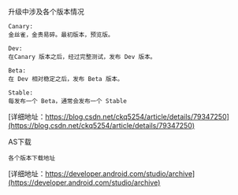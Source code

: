 
升级中涉及各个版本情况
```
Canary:
金丝雀，金贵易碎。最初版本，预览版。

Dev:
在Canary 版本之后，经过完整测试，发布 Dev 版本。

Beta:
在 Dev 相对稳定之后，发布 Beta 版本。

Stable:
每发布一个 Beta，通常会发布一个 Stable

```
[详细地址：https://blog.csdn.net/ckq5254/article/details/79347250](https://blog.csdn.net/ckq5254/article/details/79347250)

AS下载
```
各个版本下载地址
```
[详细地址：https://developer.android.com/studio/archive](https://developer.android.com/studio/archive)